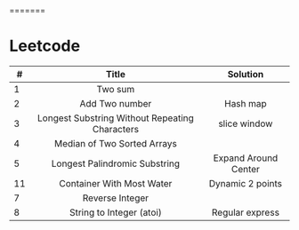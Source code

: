 
=======
# Leetcode

| #      | Title     | Solution     |
| ---------- | :-----------:  | :-----------: |
| 1     | Two sum     |      |
| 2     | Add Two number     | Hash map     |
| 3     | Longest Substring Without Repeating Characters| slice window      |
| 4     | Median of Two Sorted Arrays     |       |
| 5     | Longest Palindromic Substring     | Expand Around Center |
| 11    | Container With Most Water     | Dynamic 2 points |
| 7     | Reverse Integer     |  |
| 8     | String to Integer (atoi)     | Regular express   |

